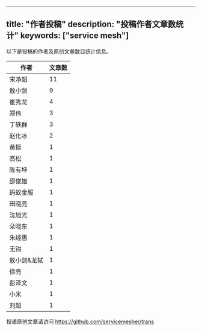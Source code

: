 
---
title: "作者投稿"
description: "投稿作者文章数统计"
keywords: ["service mesh"]
---

以下是投稿的作者及原创文章数目统计信息。

| 作者 | 文章数 |
| ---- | ---- |
|宋净超 | 11|
|敖小剑 | 9|
|崔秀龙 | 4|
|郑伟 | 3|
|丁轶群 | 3|
|赵化冰 | 2|
|黄挺 | 1|
|高松 | 1|
|陈有坤 | 1|
|邵俊雄 | 1|
|蚂蚁金服 | 1|
|田晓亮 | 1|
|沈旭光 | 1|
|朵晓东 | 1|
|朱经惠 | 1|
|无钩 | 1|
|敖小剑&龙轼 | 1|
|徐亮 | 1|
|彭泽文 | 1|
|小米 | 1|
|刘超 | 1|
投递原创文章请访问 https://github.com/servicemesher/trans
